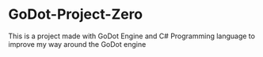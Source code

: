# GoDot-Project-Zero

This is a project 
made with GoDot Engine
and C# Programming language 
to improve my way around the GoDot engine
